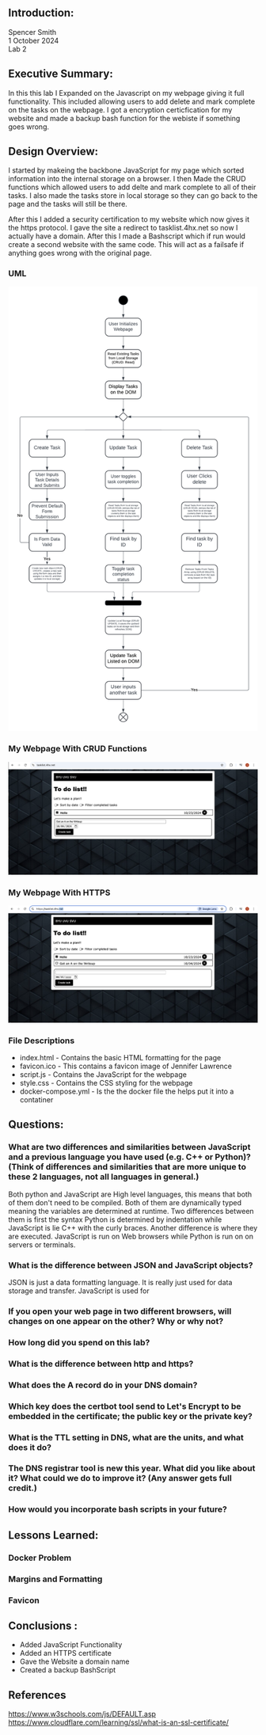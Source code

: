 ## Introduction:
Spencer Smith  
1 October 2024  
Lab 2  

## Executive Summary:

In this this lab I Expanded on the Javascript on my webpage giving it full functionality.  This included allowing users to add delete and mark complete on the tasks on the webpage. I got a encryption certicfication for my website and made a backup bash function for the webiste if something goes wrong.   

## Design Overview:

I started by makeing the backbone JavaScript for my page which sorted information into the internal storage on a browser.  I then Made the CRUD functions which allowed users to add delte and mark complete to all of their tasks.  I also made the tasks store in local storage so they can go back to the page and the tasks will still be there.  

After this I added a security certification to my website which now gives it the https protocol. I gave the site a redirect to tasklist.4hx.net so now I actually have a domain.  After this I made a Bashscript which if run would create a second website with the same code.  This will act as a failsafe if anything goes wrong with the original page.  

### UML
![UML](./img/Lab_2.png)
### My Webpage With CRUD Functions
![My Webpage](./img/Page_1.png)

### My Webpage With HTTPS
![My Webpage with JSON Submission](./img/Page_2.png)

### File Descriptions

* index.html - Contains the basic HTML formatting for the page
* favicon.ico - This contains a favicon image of Jennifer Lawrence
* script.js - Contains the JavaScript for the webpage
* style.css - Contains the CSS styling for the webpage
* docker-compose.yml - Is the the docker file the helps put it into a contatiner


## Questions:

### What are two differences and similarities between JavaScript and a previous language you have used (e.g. C++ or Python)? (Think of differences and similarities that are more unique to these 2 languages, not all languages in general.)
Both python and JavaScript are High level languages, this means that both of them don't need to be compiled. Both of them are dynamically typed meaning the variables are determined at runtime.  Two differences between them is first the syntax Python is determined by indentation while JavaScript is lie C++ with the curly braces.  Another difference is where they are executed.  JavaScript is run on Web browsers while Python is run on on servers or terminals.  

### What is the difference between JSON and JavaScript objects?
JSON is just a data formatting language.  It is really just used for data storage and transfer.  JavaScript is used for 

### If you open your web page in two different browsers, will changes on one appear on the other? Why or why not?

### How long did you spend on this lab?

### What is the difference between http and https?

### What does the A record do in your DNS domain?

### Which key does the certbot tool send to Let's Encrypt to be embedded in the certificate; the public key or the private key?

### What is the TTL setting in DNS, what are the units, and what does it do?

### The DNS registrar tool is new this year. What did you like about it? What could we do to improve it? (Any answer gets full credit.)

### How would you incorporate bash scripts in your future?



## Lessons Learned:
### Docker Problem
 

### Margins and Formatting
 

### Favicon

## Conclusions :

- Added JavaScript Functionality
- Added an HTTPS certificate
- Gave the Website a domain name
- Created a backup BashScript

## References

https://www.w3schools.com/js/DEFAULT.asp
https://www.cloudflare.com/learning/ssl/what-is-an-ssl-certificate/